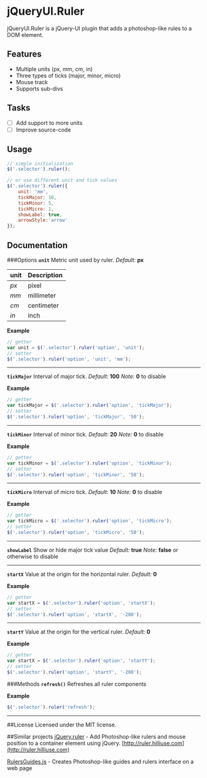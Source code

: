 jQueryUI.Ruler
============

jQueryUI.Ruler is a jQuery-UI plugin that adds a photoshop-like rules to a DOM element.

## Features
- Multiple units (px, mm, cm, in)
- Three types of ticks (major, minor, micro)
- Mouse track
- Supports sub-divs

## Tasks
- [ ] Add support to more units
- [ ] Improve source-code

## Usage
```javascript
// simple initialization
$('.selector').ruler();

// or use different unit and tick values
$('.selector').ruler({
	unit: 'mm',
	tickMajor: 10,
	tickMinor: 5,
	tickMicro: 1,
	showLabel: true,
	arrowStyle:'arrow'
});
```
## Documentation

###Options
**`unit`** Metric unit used by ruler.
_Default:_ **px**

unit    | Description
--------|------------
*px* | pixel
*mm* | millimeter
*cm* | centimeter
*in* | inch

**Example**
```javascript
// getter
var unit = $('.selector').ruler('option', 'unit');
// setter
$('.selector').ruler('option', 'unit', 'mm');
```
----------
**`tickMajor`** Interval of major tick.
_Default:_ **100**
_Note:_ **0** to disable

**Example**
```javascript
// getter
var tickMajor = $('.selector').ruler('option', 'tickMajor');
// setter
$('.selector').ruler('option', 'tickMajor', '50');
```
----------
**`tickMinor`** Interval of minor tick.
_Default:_ **20**
_Note:_ **0** to disable

**Example**
```javascript
// getter
var tickMinor = $('.selector').ruler('option', 'tickMinor');
// setter
$('.selector').ruler('option', 'tickMinor', '50');
```
----------
**`tickMicro`** Interval of micro tick.
_Default:_ **10**
_Note:_ **0** to disable

**Example**
```javascript
// getter
var tickMicro = $('.selector').ruler('option', 'tickMicro');
// setter
$('.selector').ruler('option', 'tickMicro', '50');
```
----------
**`showLabel`** Show or hide major tick value
_Default:_ **true**
_Note:_ **false** or otherwise to disable

----------
**`startX`** Value at the origin for the horizontal ruler.
_Default:_ **0**

**Example**
```javascript
// getter
var startX = $('.selector').ruler('option', 'startX');
// setter
$('.selector').ruler('option', 'startX', '-200');
```

----------
**`startY`** Value at the origin for the vertical ruler.
_Default:_ **0**

**Example**
```javascript
// getter
var startX = $('.selector').ruler('option', 'startY');
// setter
$('.selector').ruler('option', 'startY', '-200');
```

###Methods
**`refresh()`** Refreshes all ruler components

**Example**
```javascript
$('.selector').ruler('refresh');
```
----------
##License
Licensed under the MIT license.

##Similar projects
[jQuery.ruler](https://github.com/hilliuse/ruler/) - Add Photoshop-like rulers and mouse position to a container element using jQuery. [http://ruler.hilliuse.com](http://ruler.hilliuse.com)

[RulersGuides.js](https://github.com/mark-rolich/RulersGuides.js) - Creates Photoshop-like guides and rulers interface on a web page
